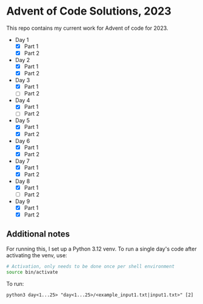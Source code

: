 # Advent of Code Solutions, 2023

This repo contains my current work for Advent of code for 2023.

- Day 1
  - [X] Part 1
  - [X] Part 2
- Day 2
  - [X] Part 1
  - [X] Part 2
- Day 3
  - [X] Part 1
  - [ ] Part 2
- Day 4
  - [X] Part 1
  - [ ] Part 2
- Day 5
  - [X] Part 1
  - [X] Part 2
- Day 6
  - [X] Part 1
  - [X] Part 2
- Day 7
  - [X] Part 1
  - [X] Part 2
- Day 8
  - [X] Part 1
  - [ ] Part 2
- Day 9
  - [X] Part 1
  - [X] Part 2

## Additional notes

For running this, I set up a Python 3.12 venv. To run a single day's code after
activating the venv, use:

```sh
# Activation, only needs to be done once per shell environment
source bin/activate
```

To run:
```
python3 day<1...25> "day<1...25>/<example_input1.txt|input1.txt>" [2]
```
